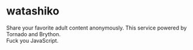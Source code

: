 # watashiko
Share your favorite adult content anonymously.
This service powered by Tornado and Brython.  
Fuck you JavaScript.